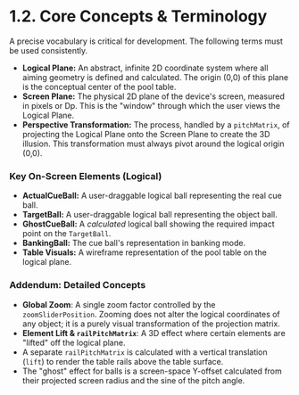 # 1.2. Core Concepts & Terminology

A precise vocabulary is critical for development. The following terms must be used consistently.

* **Logical Plane:** An abstract, infinite 2D coordinate system where all aiming geometry is defined
  and calculated. The origin (0,0) of this plane is the conceptual center of the pool table.
* **Screen Plane:** The physical 2D plane of the device's screen, measured in pixels or Dp. This is
  the "window" through which the user views the Logical Plane.
* **Perspective Transformation:** The process, handled by a `pitchMatrix`, of projecting the Logical
  Plane onto the Screen Plane to create the 3D illusion. This transformation must always pivot
  around the logical origin (0,0).

### Key On-Screen Elements (Logical)

* **ActualCueBall:** A user-draggable logical ball representing the real cue ball.
* **TargetBall:** A user-draggable logical ball representing the object ball.
* **GhostCueBall:** A *calculated* logical ball showing the required impact point on the
  `TargetBall`.
* **BankingBall:** The cue ball's representation in banking mode.
* **Table Visuals:** A wireframe representation of the pool table on the logical plane.

### Addendum: Detailed Concepts

* **Global Zoom**: A single zoom factor controlled by the `zoomSliderPosition`. Zooming does not
  alter the logical coordinates of any object; it is a purely visual transformation of the
  projection matrix.
* **Element Lift & `railPitchMatrix`**: A 3D effect where certain elements are "lifted" off the
  logical plane.
* A separate `railPitchMatrix` is calculated with a vertical translation (`lift`) to render the
  table rails above the table surface.
* The "ghost" effect for balls is a screen-space Y-offset calculated from their projected screen
  radius and the sine of the pitch angle.